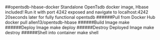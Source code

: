 ##opentsdb-hbase-docker
Standalone OpenTsdb docker image, Hbase included! Run it with port 4242 exposed and navigate to localhost:4242 20seconds later for fully functional opentsdb
######Pull from Docker Hub
    docker pull allen13/opentsdb-hbase
######Build Image
    make
######Deploy Image
    make deploy
######Destroy Deployed Image
    make destroy
######Shell into container
    make shell
